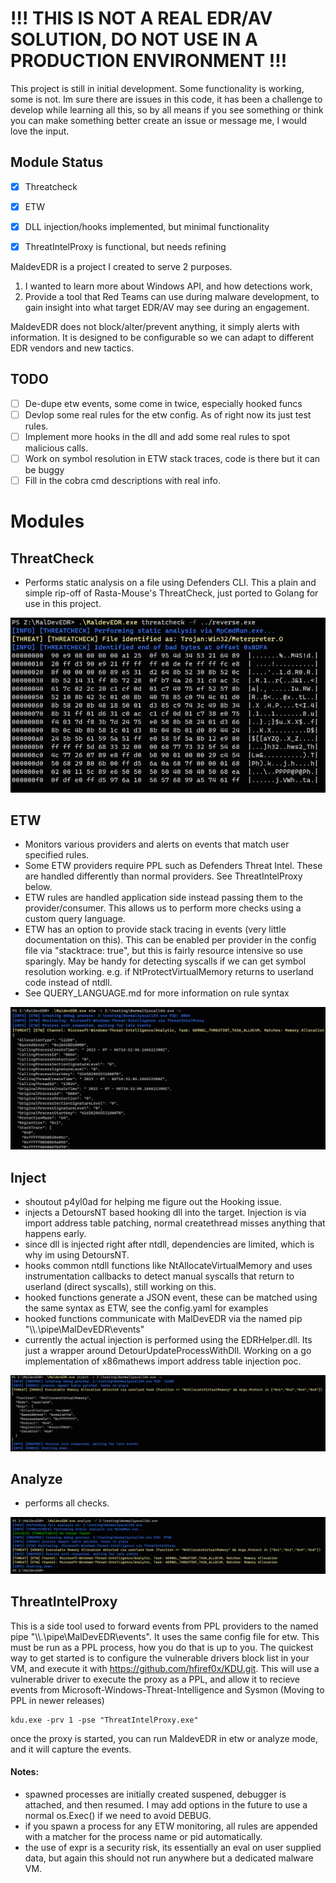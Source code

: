 



# !!! THIS IS NOT A REAL EDR/AV SOLUTION, DO NOT USE IN A PRODUCTION ENVIRONMENT !!!

This project is still in initial development.  Some functionality is working, some is not. Im sure there are issues in this code, it has been a challenge to develop while learning all this, so by all means if you see something or think you can make something better create an issue or message me, I would love the input.

## Module Status
- [x] Threatcheck
- [x] ETW
- [x] DLL injection/hooks implemented, but minimal functionality
- [x] ThreatIntelProxy is functional, but needs refining


MaldevEDR is a project I created to serve 2 purposes. 
1. I wanted to learn more about Windows API, and how detections work, 
2. Provide a tool that Red Teams can use during malware development, to gain insight into what target EDR/AV may see during an engagement.  

MaldevEDR does not block/alter/prevent anything, it simply alerts with information. It is designed to be configurable so we can adapt to different EDR vendors and new tactics.


## TODO
- [ ] De-dupe etw events, some come in twice, especially hooked funcs
- [ ] Devlop some real rules for the etw config. As of right now its just test rules.
- [ ] Implement more hooks in the dll and add some real rules to spot malicious calls.
- [ ] Work on symbol resolution in ETW stack traces, code is there but it can be buggy
- [ ] Fill in the cobra cmd descriptions with real info.

# Modules
## ThreatCheck
- Performs static analysis on a file using Defenders CLI.  This a plain and simple rip-off of Rasta-Mouse's ThreatCheck, just ported to Golang for use in this project.

![Screenshot](threatcheck.png)


## ETW
- Monitors various providers and alerts on events that match user specified rules.
- Some ETW providers require PPL such as Defenders Threat Intel. These are handled differently than normal providers. See ThreatIntelProxy below.
- ETW rules are handled application side instead passing them to the provider/consumer. This allows us to perform more checks using a custom query language.
- ETW has an option to provide stack tracing in events (very little documentation on this). This can be enabled per provider in the config file via "stacktrace: true", but this is fairly resource intensive so use sparingly. May be handy for detecting syscalls if we can get symbol resolution working. e.g. if NtProtectVirtualMemory returns to userland code instead of ntdll.
- See QUERY_LANGUAGE.md for more information on rule syntax

![Screenshot](etw.png)


## Inject
- shoutout p4yl0ad for helping me figure out the Hooking issue.
- injects a DetoursNT based hooking dll into the target. Injection is via import address table patching, normal createthread misses anything that happens early.
- since dll is injected right after ntdll, dependencies are limited, which is why im using DetoursNT.
- hooks common ntdll functions like NtAllocateVirtualMemory and uses instrumentation callbacks to detect manual syscalls that return to userland (direct syscalls), still working on this.
- hooked functions generate a JSON event, these can be matched using the same syntax as ETW, see the config.yaml for examples
- hooked functions communicate with MalDevEDR via the named pip "\\\\.\\pipe\\MalDevEDR\\events"
- currently the actual injection is performed using the EDRHelper.dll. Its just a wrapper around DetourUpdateProcessWithDll. Working on a go implementation of x86mathews import address table injection poc.

![Screenshot](inject.png)


## Analyze
- performs all checks.

![Screenshot](screenshot.png)

## ThreatIntelProxy
 This is a side tool used to forward events from PPL providers to the named pipe "\\\\.\\pipe\\MalDevEDR\\events". It uses the same config file for etw. This must be run as a PPL process, how you do that is up to you. The quickest way to get started is to configure the vulnerable drivers block list in your VM, and execute it with https://github.com/hfiref0x/KDU.git.  This will use a vulnerable driver to execute the proxy as a PPL, and allow it to recieve events from Microsoft-Windows-Threat-Intelligence and Sysmon (Moving to PPL in newer releases)
 ```
kdu.exe -prv 1 -pse "ThreatIntelProxy.exe" 
 ```
once the proxy is started, you can run MaldevEDR in etw or analyze mode, and it will capture the events.

#### Notes:
- spawned processes are initially created suspened, debugger is attached, and then resumed. I may add options in the future to use a normal os.Exec() if we need to avoid DEBUG.
- if you spawn a process for any ETW monitoring, all rules are appended with a matcher for the process name or pid automatically.
- the use of expr is a security risk, its essentially an eval on user supplied data, but again this should not run anywhere but a dedicated malware VM.


